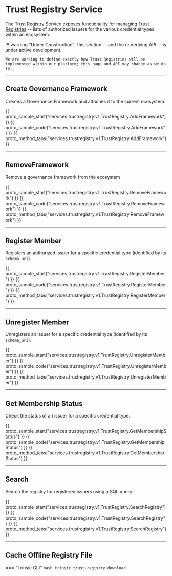 # Trust Registry Service

The Trust Registry Service exposes functionality for managing [Trust Registries](/learn/concepts/trust-registries) -- lists of authorized issuers for the various credential types within an ecosystem.

!!! warning "Under Construction"
    This section -- and the underlying API -- is under active development.

    We are working to define exactly how Trust Registries will be implemented within our platform; this page and API may change as we do so.

---

## Create Governance Framework

Creates a Governance Framework and attaches it to the current ecosystem.

{{ proto_sample_start("services.trustregistry.v1.TrustRegistry.AddFramework") }}
{{ proto_sample_code("services.trustregistry.v1.TrustRegistry.AddFramework") }}
{{ proto_method_tabs("services.trustregistry.v1.TrustRegistry.AddFramework") }}

---

## RemoveFramework

Remove a governance framework from the ecosystem

{{ proto_sample_start("services.trustregistry.v1.TrustRegistry.RemoveFramework") }}
{{ proto_sample_code("services.trustregistry.v1.TrustRegistry.RemoveFramework") }}
{{ proto_method_tabs("services.trustregistry.v1.TrustRegistry.RemoveFramework") }}

---

## Register Member

Registers an authorized issuer for a specific credential type (identified by its `schema_uri`).

{{ proto_sample_start("services.trustregistry.v1.TrustRegistry.RegisterMember") }}
{{ proto_sample_code("services.trustregistry.v1.TrustRegistry.RegisterMember") }}
{{ proto_method_tabs("services.trustregistry.v1.TrustRegistry.RegisterMember") }}

---

## Unregister Member

Unregisters an issuer for a specific credential type (identified by its `schema_uri`).


{{ proto_sample_start("services.trustregistry.v1.TrustRegistry.UnregisterMember") }}
{{ proto_sample_code("services.trustregistry.v1.TrustRegistry.UnregisterMember") }}
{{ proto_method_tabs("services.trustregistry.v1.TrustRegistry.UnregisterMember") }}

---

## Get Membership Status

Check the status of an issuer for a specific credential type.

{{ proto_sample_start("services.trustregistry.v1.TrustRegistry.GetMembershipStatus") }}
{{ proto_sample_code("services.trustregistry.v1.TrustRegistry.GetMembershipStatus") }}
{{ proto_method_tabs("services.trustregistry.v1.TrustRegistry.GetMembershipStatus") }}

---

## Search
Search the registry for registered issuers using a SQL query.

{{ proto_sample_start("services.trustregistry.v1.TrustRegistry.SearchRegistry") }}
{{ proto_sample_code("services.trustregistry.v1.TrustRegistry.SearchRegistry") }}
{{ proto_method_tabs("services.trustregistry.v1.TrustRegistry.SearchRegistry") }}

---

## Cache Offline Registry File

=== "Trinsic CLI"
    ```bash
    trinsic trust-registry download
    ```
